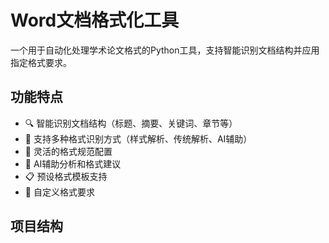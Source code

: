 # Word文档格式化工具

一个用于自动化处理学术论文格式的Python工具，支持智能识别文档结构并应用指定格式要求。

## 功能特点

- 🔍 智能识别文档结构（标题、摘要、关键词、章节等）
- 📝 支持多种格式识别方式（样式解析、传统解析、AI辅助）
- 🎨 灵活的格式规范配置
- 🤖 AI辅助分析和格式建议
- 📋 预设格式模板支持
- 🔧 自定义格式要求

## 项目结构 